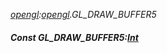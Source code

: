 _[opengl](../../modules/opengl/opengl-module.md):[opengl](../../modules/opengl/opengl-module.md).GL\_DRAW\_BUFFER5_
##### Const GL\_DRAW\_BUFFER5:[Int](../../modules/wonkey/wonkey-types-int.md)
